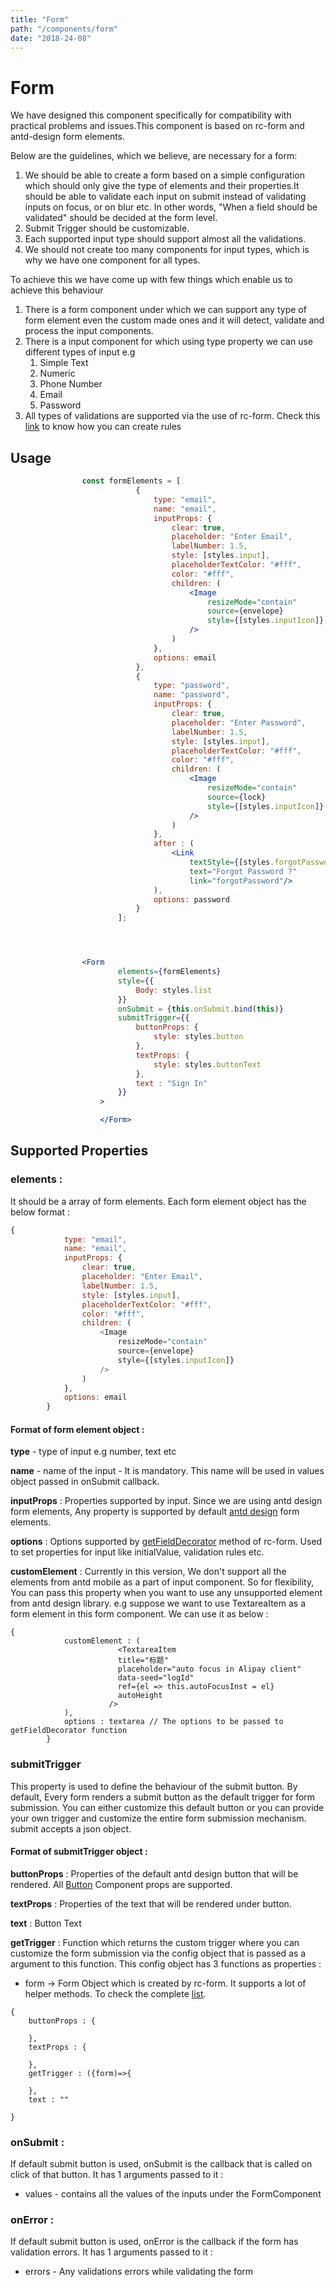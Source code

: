 ```yaml
---
title: "Form"
path: "/components/form"
date: "2018-24-08"
---
```


# Form

We have designed this component specifically for compatibility with practical problems and issues.This component is based on rc-form and antd-design form elements.

Below are the guidelines, which we believe, are necessary for a form:  
1. We should be able to create a form based on a simple configuration which should only give the type of elements and their properties.It should be able to validate each input on submit instead of validating inputs on focus, or on blur etc. In other words, "When a field should be validated" should be decided at the form level.  
2. Submit Trigger should be customizable.  
3. Each supported input type should support almost all the validations.  
4. We should not create too many components for input types, which is why we have one component for all types.

To achieve this we have come up with few things which enable us to achieve this behaviour

1. There is a form component under which we can support any type of form element even the custom made ones and it will  detect, validate and process the input components. 
2. There is a input component for which using type property we can use different types of input e.g
   1. Simple Text
   2. Numeric
   3. Phone Number
   4. Email
   5. Password
3. All types of validations are supported via the use of rc-form. Check this [link](https://github.com/react-component/form) to know how you can create rules

## Usage

```jsx
                const formElements = [
                            {
                                type: "email",
                                name: "email",
                                inputProps: {
                                    clear: true,
                                    placeholder: "Enter Email",
                                    labelNumber: 1.5,
                                    style: [styles.input],
                                    placeholderTextColor: "#fff",
                                    color: "#fff",
                                    children: (
                                        <Image
                                            resizeMode="contain"
                                            source={envelope}
                                            style={[styles.inputIcon]}
                                        />
                                    )
                                },
                                options: email
                            },
                            {
                                type: "password",
                                name: "password",
                                inputProps: {
                                    clear: true,
                                    placeholder: "Enter Password",
                                    labelNumber: 1.5,
                                    style: [styles.input],
                                    placeholderTextColor: "#fff",
                                    color: "#fff",
                                    children: (
                                        <Image
                                            resizeMode="contain"
                                            source={lock}
                                            style={[styles.inputIcon]}
                                        />
                                    )
                                },
                                after : (
                                    <Link
                                        textStyle={[styles.forgotPassword]}
                                        text="Forgot Password ?"
                                        link="forgotPassword"/>
                                ),
                                options: password
                            }
                        ];




                <Form
                        elements={formElements}
                        style={{
                            Body: styles.list
                        }}
                        onSubmit = {this.onSubmit.bind(this)}
                        submitTrigger={{
                            buttonProps: {
                                style: styles.button
                            },
                            textProps: {
                                style: styles.buttonText
                            },
                            text : "Sign In"
                        }}
                    >

                    </Form>
```

## Supported Properties

### elements :

It should be a array of form elements. Each form element object has the below format :

```javascript
{
            type: "email",
            name: "email",
            inputProps: {
                clear: true,
                placeholder: "Enter Email",
                labelNumber: 1.5,
                style: [styles.input],
                placeholderTextColor: "#fff",
                color: "#fff",
                children: (
                    <Image
                        resizeMode="contain"
                        source={envelope}
                        style={[styles.inputIcon]}
                    />
                )
            },
            options: email
        }
```

#### Format of form element object :

**type** - type of input e.g number, text etc

**name** - name of the input - It is mandatory. This name will be used in values object passed in onSubmit callback.

**inputProps** : Properties supported by input. Since we are using antd design form elements, Any property is supported by default [antd design](https://mobile.ant.design) form elements.

**options** : Options supported by [getFieldDecorator](https://github.com/react-component/form) method of rc-form. Used to set properties for input like initialValue, validation rules etc.

**customElement** : Currently in this version, We don't support all the elements from antd mobile as a part of input component. So for flexibility, You can pass this property when you want to use any unsupported element from antd design library. e.g suppose we want to use TextareaItem as a form element in this form component. We can use it as below :

```text
{
            customElement : (
                        <TextareaItem
                        title="标题"
                        placeholder="auto focus in Alipay client"
                        data-seed="logId"
                        ref={el => this.autoFocusInst = el}
                        autoHeight
                      />
            ),
            options : textarea // The options to be passed to getFieldDecorator function
        }
```

### submitTrigger

This property is used to define the behaviour of the submit button. By default, Every form renders a submit button as the default trigger for form submission. You can either customize this default button or you can provide your own trigger and customize the entire form submission mechanism. submit accepts a json object.

#### Format of submitTrigger object :

**buttonProps** : Properties of the default antd design button that will be rendered. All [Button](https://mobile.ant.design/components/button/) Component props are supported.

**textProps** : Properties of the text that will be rendered under button.

**text** : Button Text

**getTrigger** : Function which returns the custom trigger where you can customize the form submission via the config object that is passed as a argument to this function. This config object has 3 functions as properties :

* form -&gt; Form Object which is created by rc-form. It supports a lot of helper methods. To check the complete [list](https://github.com/react-component/form).

```text
{
    buttonProps : {

    },
    textProps : {

    },
    getTrigger : ({form)=>{

    },
    text : ""

}
```

### onSubmit :

If default submit button is used, onSubmit is the callback that is called on click of that button. It has 1 arguments passed to it :

* values - contains all the values of the inputs under the FormComponent

### onError :

If default submit button is used, onError is the callback if the form has validation errors. It has 1 arguments passed to it :

* errors - Any validations errors while validating the form

